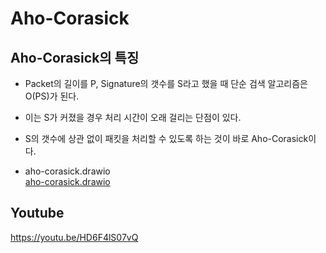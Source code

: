 Aho-Corasick
===

## Aho-Corasick의 특징
* Packet의 길이를 P, Signature의 갯수를 S라고 했을 때 단순 검색 알고리즘은 O(PS)가 된다.

* 이는 S가 커졌을 경우 처리 시간이 오래 걸리는 단점이 있다.

* S의 갯수에 상관 없이 패킷을 처리할 수 있도록 하는 것이 바로 Aho-Corasick이다.

* aho-corasick.drawio  
[aho-corasick.drawio](aho-corasick.drawio)


## Youtube
https://youtu.be/HD6F4lS07vQ
